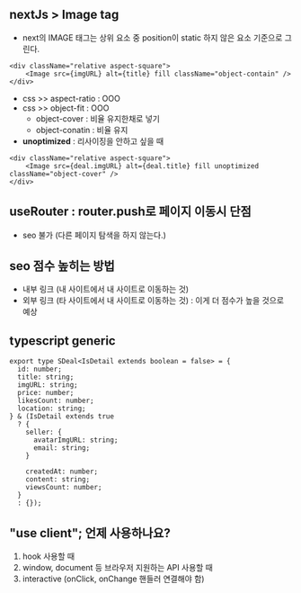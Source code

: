 ## nextJs > Image tag
- next의 IMAGE 태그는 상위 요소 중 position이 static 하지 않은 요소 기준으로 그린다.
```
<div className="relative aspect-square">
    <Image src={imgURL} alt={title} fill className="object-contain" />
</div>
```
- css >> aspect-ratio : OOO
- css >> object-fit : OOO 
  - object-cover : 비율 유지한채로 넣기
  - object-conatin : 비율 유지
- **unoptimized** : 리사이징을 안하고 싶을 때
```
<div className="relative aspect-square">
    <Image src={deal.imgURL} alt={deal.title} fill unoptimized className="object-cover" />
</div>
```

## useRouter : router.push로 페이지 이동시 단점
- seo 불가 (다른 페이지 탐색을 하지 않는다.)

## seo 점수 높히는 방법
- 내부 링크 (내 사이트에서 내 사이트로 이동하는 것)
- 외부 링크 (타 사이트에서 내 사이트로 이동하는 것) : 이게 더 점수가 높을 것으로 예상

## typescript generic
```
export type SDeal<IsDetail extends boolean = false> = {
  id: number;
  title: string;
  imgURL: string;
  price: number;
  likesCount: number;
  location: string;
} & (IsDetail extends true
  ? {
    seller: {
      avatarImgURL: string;
      email: string;
    }

    createdAt: number;
    content: string;
    viewsCount: number;
  }
  : {});
```

## "use client"; 언제 사용하나요?
1. hook 사용할 때
2. window, document 등 브라우저 지원하는 API 사용할 때
3. interactive (onClick, onChange 핸들러 연결해야 함)